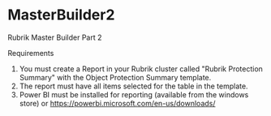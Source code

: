 # MasterBuilder2
Rubrik Master Builder Part 2

Requirements
1. You must create a Report in your Rubrik cluster called "Rubrik Protection Summary" with the Object Protection Summary template.
2. The report must have all items selected for the table in the template.
3. Power BI must be installed for reporting (available from the windows store) or https://powerbi.microsoft.com/en-us/downloads/
